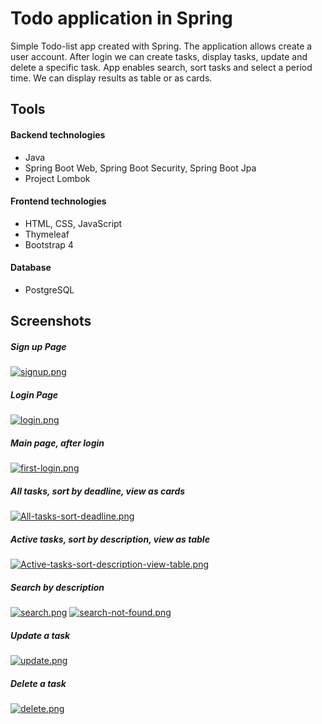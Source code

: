 # Todo application in Spring

Simple Todo-list app created with Spring. The application allows create a user account. After login we can create tasks, display tasks, update and delete a specific task. 
App enables search, sort tasks and select a period time. We can display results as table or as cards. 

## Tools
#### Backend technologies
- Java
- Spring Boot Web,  Spring Boot Security, Spring Boot Jpa
- Project Lombok

#### Frontend technologies

- HTML, CSS, JavaScript
- Thymeleaf
- Bootstrap 4

#### Database
- PostgreSQL

## Screenshots
##### Sign up Page
[![signup.png](https://i.postimg.cc/9MX6kGXf/signup.png)](https://postimg.cc/TySNL5D8)
##### Login Page
[![login.png](https://i.postimg.cc/2yyf1ngt/login.png)](https://postimg.cc/G8WfNTLP)
##### Main page, after login
[![first-login.png](https://i.postimg.cc/fTcz5Ws3/first-login.png)](https://postimg.cc/xcdV12cY)
##### All tasks, sort by deadline, view as cards 
[![All-tasks-sort-deadline.png](https://i.postimg.cc/KYgsrjXw/All-tasks-sort-deadline.png)](https://postimg.cc/zL8jqJGF)
##### Active tasks, sort by description, view as table
[![Active-tasks-sort-description-view-table.png](https://i.postimg.cc/LXyVfFCh/Active-tasks-sort-description-view-table.png)](https://postimg.cc/cgnYy2NN)
##### Search by description
[![search.png](https://i.postimg.cc/CMBP3JcD/search.png)](https://postimg.cc/F1vVcb5s)
[![search-not-found.png](https://i.postimg.cc/hjxmrJ0J/search-not-found.png)](https://postimg.cc/CBhdMxXY)
##### Update a task
[![update.png](https://i.postimg.cc/nhgMPFrq/update.png)](https://postimg.cc/fV7w3hxb)
##### Delete a task
[![delete.png](https://i.postimg.cc/rFYpDVS7/delete.png)](https://postimg.cc/ykcK5zpT)

